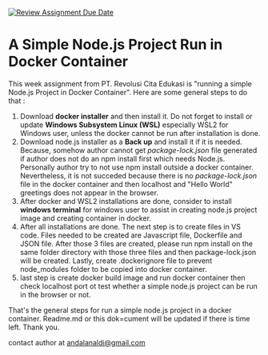 [![Review Assignment Due Date](https://classroom.github.com/assets/deadline-readme-button-24ddc0f5d75046c5622901739e7c5dd533143b0c8e959d652212380cedb1ea36.svg)](https://classroom.github.com/a/nj7iw4Wb)

# A Simple Node.js Project Run in Docker Container

This week assignment from PT. Revolusi Cita Edukasi is "running a simple Node.js Project in Docker Container". Here are some general steps to do that :

1. Download **docker installer** and then install it. Do not forget to install or update **Windows Subsystem Linux (WSL)** especially WSL2 for Windows user, unless the docker cannot be run after installation is done.
2. Download node.js installer as a **Back up** and install it if it is needed. Because, somehow author cannot get _package-lock.json_ file generated if author does not do an npm install first which needs Node.js. Personally author try to not use npm install outside a docker container. Nevertheless, it is not succeded because there is no _package-lock.json_ file in the docker container and then localhost and "Hello World" greetings does not appear in the browser.
3. After docker and WSL2 installations are done, consider to install **windows terminal** for windows user to assist in creating node.js project image and creating container in docker.
4. After all installations are done. The next step is to create files in VS code. Files needed to be created are Javascript file, Dockerfile and JSON file. After those 3 files are created, please run npm install on the same folder directory with those three files and then package-lock.json will be created. Lastly, create .dockerignore file to prevent node_modules folder to be copied into docker container.
5. last step is create docker build image and run docker container then check localhost port ot test whether a simple node.js project can be run in the browser or not.

That's the general steps for run a simple node.js project in a docker container. Readme.md or this dok=cument will be updated if there is time left. Thank you.

contact author at andalanaldi@gmail.com
